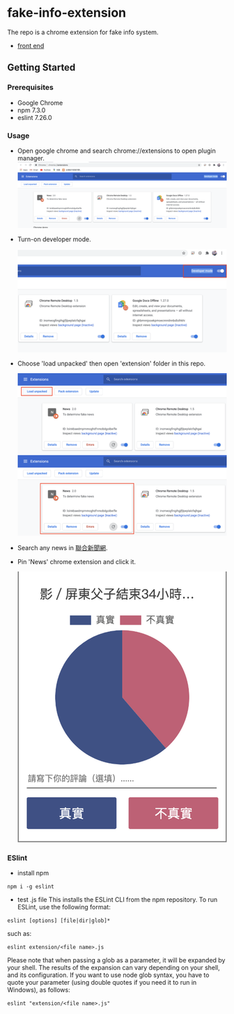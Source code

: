 # fake-info-extension
The repo is a chrome extension for fake info system.
* [front end](https://github.com/NCKU-CCS/fake-info-backend)
## Getting Started
### Prerequisites
* Google Chrome
* npm 7.3.0
* eslint 7.26.0
### Usage
* Open google chrome and search chrome://extensions to open plugin manager.
  <img src="./image/image2.png" alt="Editor" width="500">
* Turn-on developer mode.

  <img src="./image/image3.png" alt="Editor" width="500">
* Choose 'load unpacked' then open 'extension' folder in this repo.

  <img src="./image/image4.png" alt="Editor" width="500">
  <img src="./image/image5.png" alt="Editor" width="500">
* Search any news in [聯合新聞網](https://udn.com/news/index).
* Pin 'News' chrome extension and click it.

  <img src="./image/image7.png" alt="Editor" width="500">
### ESlint

* install npm
```
npm i -g eslint
```
* test .js file
This installs the ESLint CLI from the npm repository. To run ESLint, use the following format:
```
eslint [options] [file|dir|glob]*
```
such as:
```
eslint extension/<file name>.js
```
Please note that when passing a glob as a parameter, it will be expanded by your shell. The results of the expansion can vary depending on your shell, and its configuration. If you want to use node glob syntax, you have to quote your parameter (using double quotes if you need it to run in Windows), as follows:
```
eslint "extension/<file name>.js"
```
